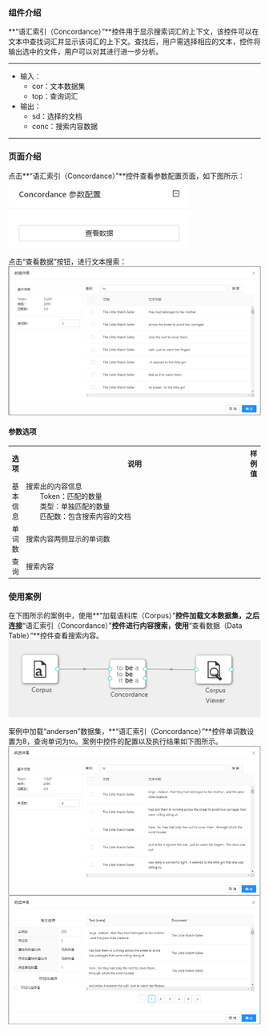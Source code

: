 ### 组件介绍
**“语汇索引（Concordance）”**控件用于显示搜索词汇的上下文，该控件可以在文本中查找词汇并显示该词汇的上下文。查找后，用户需选择相应的文本，控件将输出选中的文件，用户可以对其进行进一步分析。
<hr/>

- 输入：
  - cor：文本数据集
  - top：查询词汇
- 输出：
  - sd：选择的文档
  - conc：搜索内容数据

<hr/>


### 页面介绍
点击**“语汇索引（Concordance）”**控件查看参数配置页面，如下图所示：  
[ ![](/img/aistudio/text-mining/concordance/param.png) ](/img/aistudio/text-mining/concordance/param.png)

点击“查看数据”按钮，进行文本搜索：
[![](/img/aistudio/text-mining/concordance/interaction.png)](/img/aistudio/text-mining/concordance/interaction.png)

#### 参数选项
<table>
  <tr>
    <th>选项</th>
    <th width="650">说明</th>
    <th>样例值</th>
  </tr>
  <tr>
      <td>基本信息</td> 
      <td>
      搜索出的内容信息 <br/>
      &emsp;&emsp;Token：匹配的数量 <br/>
      &emsp;&emsp;类型：单独匹配的数量<br/>
      &emsp;&emsp;匹配数：包含搜索内容的文档
      </td> 
      <td></td>
  </tr>
  <tr>
      <td>单词数</td> 
      <td>
      搜索内容两侧显示的单词数
      </td> 
      <td></td>
  </tr>
  <tr>
      <td>查询</td> 
      <td>
      搜索内容
      </td> 
      <td></td>
  </tr>
</table>

### 使用案例
在下图所示的案例中，使用**“加载语料库（Corpus）”**控件加载文本数据集，之后连接**“语汇索引（Concordance）”**控件进行内容搜索，使用**“查看数据（Data Table）”**控件查看搜索内容。  
[ ![](/img/aistudio/text-mining/concordance/workflow.png) ](/img/aistudio/text-mining/concordance/workflow.png)

案例中加载“andersen”数据集，**“语汇索引（Concordance）”**控件单词数设置为8，查询单词为to。案例中控件的配置以及执行结果如下图所示。  
[![](/img/aistudio/text-mining/concordance/workflow-result.png)](/img/aistudio/text-mining/concordance/workflow-result.png)